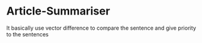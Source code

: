 # Article-Summariser
It basically use vector difference to compare the sentence and give priority to the sentences 
